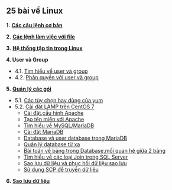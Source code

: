 <h2>25 bài về Linux</h2>  

**1.** [**Các câu lệnh cơ bản**](25-bai-linux/1_basiccommands.md)  


**2.** [**Các lệnh làm việc với file**](25-bai-linux/2_workingwithfiles.md)  

**3.** [**Hệ thống tập tin trong Linux**](25-bai-linux/3_filesystem.md)  

**4.   User và Group**  
- 4.1. [Tìm hiểu về user và group](25-bai-linux/4.1.user_group.md)  
- 4.2. [Phân quyền với user và group](25-bai-linux/4.2.permission.md) 

**5.** [**Quản lý các gói**](25-bai-linux\5.1_package_management.md)  
- 5.1. [Các tùy chọn hay dùng của yum](25-bai-linux/5.1_package_management.md)  
- 5.2. [Cài đặt LAMP trên CentOS 7](../LAMP/lamp.md)  
    - [Cài đặt,cấu hình Apache](../../LAMP/Apache/install_httpd.md)  
    - [Tạo tên miền với Apache](../LAMP/Apache/doamin.md)
    - [Tìm hiểu về MySQL/MariaDB](../LAMP/MariaDB/mysql.md)  
    - [Cài đặt MariaDB](../LAMP/MariaDB/install_mariadb.md)  
    - [Database và user database trong MariaDB](../LAMP/MariaDB/db.md)  
    - [Quản lý database từ xa](../LAMP/MariaDB/remote.md)  
    - [Bài toán về bảng trong Database,mối quan hệ giữa 2 bảng](../LAMP/MariaDB/baitoandb.md)
    - [Tìm hiểu về các loại Join trong SQL Server](../LAMP/MariaDB/join.md)
    - [Sao lưu dữ liệu và phục hồi dữ liệu sao lưu](../LAMP/MariaDB/backup_restore.md)  
    - [Sử dụng SCP để truyền dữ liệu](../LAMP/MariaDB/scp.md)

**6.** [**Sao lưu dữ liệu**](25-bai-linux/6.backup.md)
